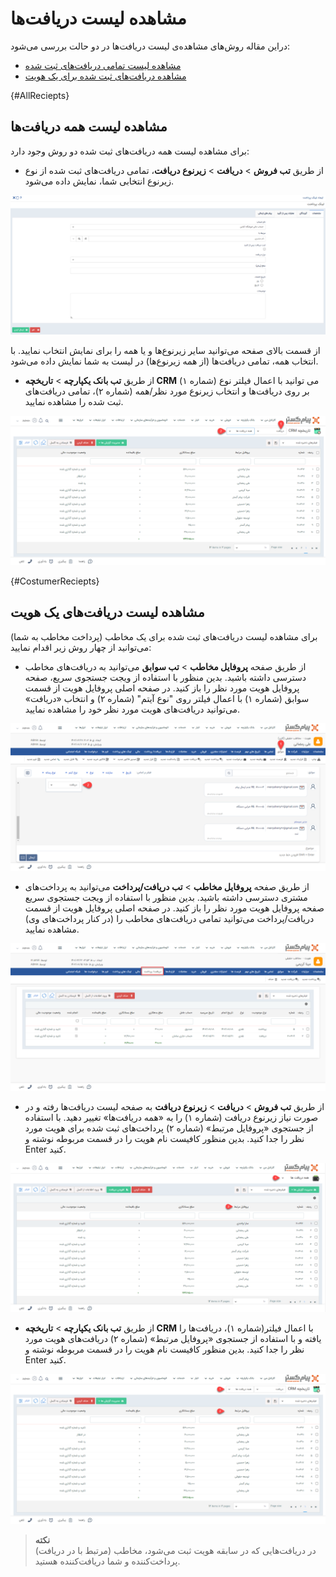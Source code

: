 # مشاهده لیست دریافت‌ها
دراین مقاله روش‌های مشاهده‌ی لیست دریافت‌ها در دو حالت بررسی می‌شود:
- [مشاهده لیست تمامی دریافت‌های ثبت شده](#AllReciepts)
- [مشاهده دریافت‌های ثبت شده برای یک هویت](#CostumerReciepts)

{#AllReciepts}
## مشاهده لیست همه دریافت‌ها 
برای مشاهده لیست همه دریافت‌های ثبت شده دو روش وجود دارد:<br>
- از طریق **تب فروش** > **دریافت** > **زیرنوع دریافت**، تمامی دریافت‌های ثبت شده از نوع زیرنوع انتخابی شما،‌ نمایش داده می‌شود.

![مسیر اول نمایش لیست همه دریافت‌ها](./Images/all-reciepts-method1.png)

از قسمت بالای صفحه می‌توانید سایر زیرنوع‌ها و یا همه را برای نمایش انتخاب نمایید. با انتخاب همه، تمامی دریافت‌ها (از همه زیرنوع‌ها) در لیست به شما نمایش داده می‌شود.

- از طریق **تب بانک یکپارچه** > **تاریخچه CRM**  می توانید با اعمال فیلتر نوع (شماره ۱) بر روی دریافت‌ها و انتخاب زیرنوع مورد نظر/همه (شماره ۲)، تمامی دریافت‌های ثبت شده را مشاهده نمایید.

![مسیر دوم نمایش لیست همه دریافت‌ها](./Images/all-reciepts-method2.png)

{#CostumerReciepts}
## مشاهده لیست دریافت‌های یک هویت
برای مشاهده لیست دریافت‌های ثبت شده برای یک مخاطب (پرداخت مخاطب به شما) می‌توانید از چهار روش زیر اقدام نمایید:<br>
- از طریق صفحه **پروفایل مخاطب** > **تب سوابق** می‌توانید به دریافت‌های مخاطب دسترسی داشته باشید. بدین منظور با استفاده از ویجت جستجوی سریع، صفحه پروفایل هویت مورد نظر را باز کنید. در صفحه اصلی پروفایل هویت از قسمت سوابق (شماره ۱) با اعمال فیلتر روی "نوع آیتم" (شماره ۲) و انتخاب «دریافت» می‌توانید دریافت‌های هویت مورد نظر خود را مشاهده نمایید.

![مسیر اول نمایش لیست دریافت‌های یک هویت ](./Images/costumer-reciepts-method1.png)

- از طریق صفحه **پروفایل مخاطب** > **تب دریافت/پرداخت** می‌توانید به پرداخت‌های مشتری دسترسی داشته باشید. بدین منظور با استفاده از ویجت جستجوی سریع صفحه پروفایل هویت مورد نظر را باز کنید. در صفحه اصلی پروفایل هویت از قسمت دریافت/پرداخت می‌توانید تمامی دریافت‌های مخاطب را (در کنار پرداخت‌های وی) مشاهده نمایید.

![مسیر دوم نمایش لیست دریافت‌های یک هویت ](./Images/costumer-payments-and-receipts.png)

- از طریق **تب فروش** > **دریافت** > **زیرنوع دریافت** به صفحه لیست دریافت‌ها رفته و در صورت نیاز زیرنوع دریافت (شماره ۱) را به «همه دریافت‌ها» تغییر دهید. با استفاده از جستجوی «پروفایل مرتبط» (شماره ۲) پرداخت‌های 
ثبت شده برای هویت مورد نظر را جدا کنید. بدین منظور کافیست نام هویت را در  قسمت مربوطه نوشته و Enter کنید.

![مسیر سوم نمایش لیست دریافت‌های یک هویت](./Images/costumer-reciepts-method3.png)

- از طریق **تب بانک یکپارچه** > **تاریخچه CRM** با اعمال فیلتر(شماره ۱)،  دریافت‌ها را یافته  و با استفاده از جستجوی «پروفایل مرتبط» (شماره ۲) دریافت‌های 
هویت مورد نظر را جدا کنید. بدین منظور کافیست نام هویت را در قسمت مربوطه نوشته و Enter کنید.

![مسیر چهارم نمایش لیست دریافت‌های یک هویت](./Images/costumer-reciepts-method4.png)

> **نکته**<br>
> در دریافت‌هایی که در سابقه هویت ثبت می‌شود، مخاطب (مرتبط با در دریافت)‌ پرداخت‌کننده و شما دریافت‌کننده هستید.